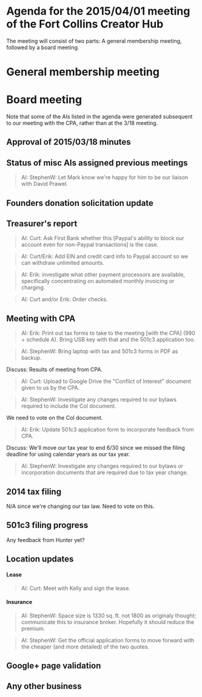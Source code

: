 # Agenda for the 2015/04/01 meeting of the Fort Collins Creator Hub

The meeting will consist of two parts: A general membership meeting, followed
by a board meeting.

# General membership meeting

# Board meeting

Note that some of the AIs listed in the agenda were generated subsequent to
our meeting with the CPA, rather than at the 3/18 meeting.

## Approval of 2015/03/18 minutes

## Status of misc AIs assigned previous meetings

> AI: StephenW: Let Mark know we're happy for him to be our liaison with David
> Prawel.

## Founders donation solicitation update

## Treasurer's report

> AI: Curt: Ask First Bank whether this [Paypal's ability to block our account
> even for non-Paypal transactions] is the case.

> AI: Curt/Erik: Add EIN and credit card info to Paypal account so we can
> withdraw unlimited amounts.

> AI: Erik: investigate what other payment processors are available,
> specifically concentrating on automated monthly invoicing or charging.

> AI: Curt and/or Erik: Order checks.

## Meeting with CPA

> AI: Erik: Print out tax forms to take to the meeting [with the CPA] (990 +
> schedule A). Bring USB key with that and the 501c3 application too.

> AI: StephenW: Bring laptop with tax and 501c3 forms in PDF as backup.

Discuss: Results of meeting from CPA.

> AI: Curt: Upload to Google Drive the "Conflict of Interest" document given
> to us by the CPA.

> AI: StephenW: Investigate any changes required to our bylaws required to
> include the CoI document.

We need to vote on the CoI document.

> AI: Erik: Update 501c3 application form to incorporate feedback from CPA.

Discuss: We'll move our tax year to end 6/30 since we missed the filing
deadline for using calendar years as our tax year.

> AI: StephenW: Investigate any changes required to our bylaws or incorporation
> documents that are required due to tax year change.

## 2014 tax filing

N/A since we're changing our tax law. Need to vote on this.

## 501c3 filing progress

Any feedback from Hunter yet?

## Location updates

#### Lease

> AI: Curt: Meet with Kelly and sign the lease.

#### Insurance

> AI: StephenW: Space size is 1330 sq. ft. not 1800 as originaly thought;
> communicate this to insurance broker. Hopefully it should reduce the premium.

> AI: StephenW: Get the official application forms to move forward with the
> cheaper (and more detailed) of the two quotes.

## Google+ page validation

## Any other business
